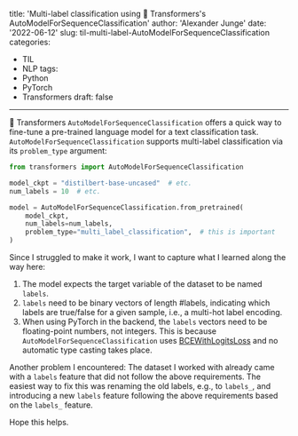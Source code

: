 title: 'Multi-label classification using 🤗 Transformers's AutoModelForSequenceClassification'
author: 'Alexander Junge'
date: '2022-06-12'
slug: til-multi-label-AutoModelForSequenceClassification
categories:
  - TIL
  - NLP
tags:
  - Python
  - PyTorch
  - Transformers
draft: false
---

🤗 Transformers `AutoModelForSequenceClassification` offers a quick way to fine-tune
a pre-trained language model for a text classification task.
`AutoModelForSequenceClassification` supports multi-label classification via its
`problem_type` argument:

```python
from transformers import AutoModelForSequenceClassification

model_ckpt = "distilbert-base-uncased"  # etc.
num_labels = 10  # etc.

model = AutoModelForSequenceClassification.from_pretrained(
    model_ckpt,
    num_labels=num_labels,
    problem_type="multi_label_classification",  # this is important
)
```

Since I struggled to make it work, I want to capture what I learned along the way here:

1. The model expects the target variable of the dataset to be named `labels`.
2. `labels` need to be binary vectors of length #labels, indicating which labels are true/false for a given sample, i.e., a multi-hot label encoding.
3. When using PyTorch in the backend, the `labels` vectors need to be floating-point numbers, not integers. This is because `AutoModelForSequenceClassification` uses [BCEWithLogitsLoss](https://pytorch.org/docs/stable/generated/torch.nn.BCEWithLogitsLoss.html?highlight=bce) and no automatic type casting takes place.

Another problem I encountered:
The dataset I worked with already came with a `labels` feature that did not follow the above requirements.
The easiest way to fix this was renaming the old labels, e.g., to `labels_`, and introducing a new `labels` feature
following the above requirements based on the `labels_` feature.

Hope this helps.